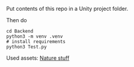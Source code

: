 Put contents of this repo in a Unity project folder.

Then do
```
cd Backend
python3 -m venv .venv
# install requirements
python3 Test.py
```


Used assets:
[Nature stuff](https://assetstore.unity.com/packages/3d/environments/unl-ultimate-nature-lite-176906)
